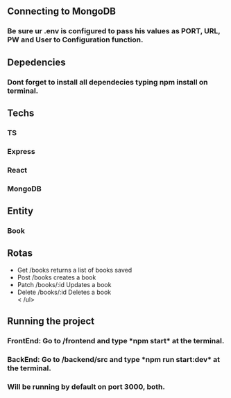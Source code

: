 <div>
  <h2> Connecting to MongoDB </h2>
    <h3> Be sure ur .env is configured to pass his values as PORT, URL, PW and User to Configuration function.</h3>
  <h2> Depedencies </h2>
  <h3> Dont forget to install all dependecies typing npm install on terminal.</h3>
</div>

<div>
  <h2> Techs </h2>
    <h3> TS</h3>
    <h3> Express </h3>
    <h3> React </h3>
    <h3> MongoDB</h3>
</div>

<div>
  <h2> Entity </h2>
    <h3> Book </h3>
</div>

<div>
  <h2> Rotas </h2>
    <ul>
      <li> Get /books returns a list of books saved</li>
      <li> Post /books creates a book</li>
      <li> Patch /books/:id Updates a book</li>
      <li> Delete /books/:id Deletes a book </li>
  <  /ul>
</div>

<div>
  <h2>Running the project </h2>
    <h3> FrontEnd: Go to /frontend and type *npm start* at the terminal.</h3>
    <h3> BackEnd: Go to /backend/src and type *npm run start:dev* at the terminal.</h3>
    <h3> Will be running by default on port 3000, both.</h3>
</div>
